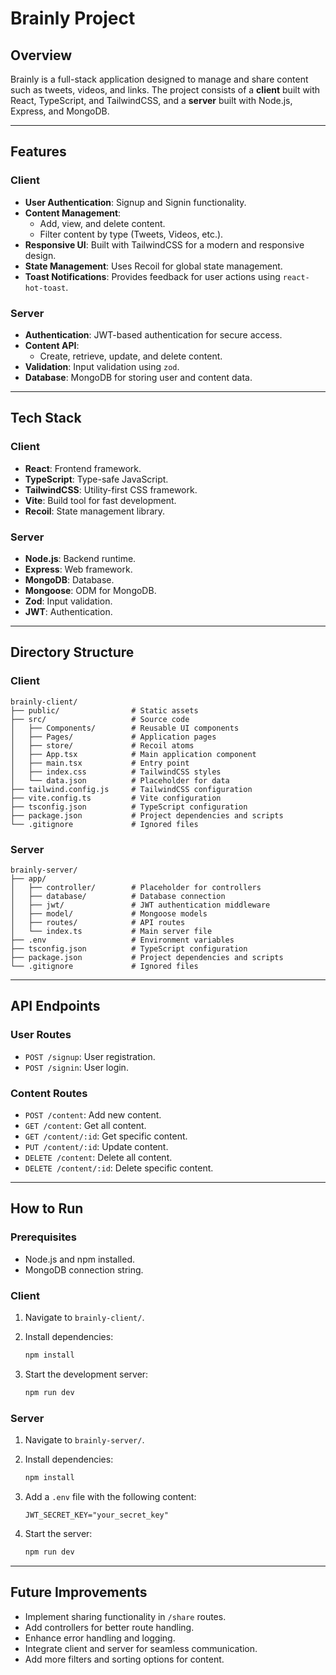 # Brainly Project

## Overview

Brainly is a full-stack application designed to manage and share content such as tweets, videos, and links. The project consists of a **client** built with React, TypeScript, and TailwindCSS, and a **server** built with Node.js, Express, and MongoDB.

---

## Features

### Client

- **User Authentication**: Signup and Signin functionality.
- **Content Management**:
  - Add, view, and delete content.
  - Filter content by type (Tweets, Videos, etc.).
- **Responsive UI**: Built with TailwindCSS for a modern and responsive design.
- **State Management**: Uses Recoil for global state management.
- **Toast Notifications**: Provides feedback for user actions using `react-hot-toast`.

### Server

- **Authentication**: JWT-based authentication for secure access.
- **Content API**:
  - Create, retrieve, update, and delete content.
- **Validation**: Input validation using `zod`.
- **Database**: MongoDB for storing user and content data.

---

## Tech Stack

### Client

- **React**: Frontend framework.
- **TypeScript**: Type-safe JavaScript.
- **TailwindCSS**: Utility-first CSS framework.
- **Vite**: Build tool for fast development.
- **Recoil**: State management library.

### Server

- **Node.js**: Backend runtime.
- **Express**: Web framework.
- **MongoDB**: Database.
- **Mongoose**: ODM for MongoDB.
- **Zod**: Input validation.
- **JWT**: Authentication.

---

## Directory Structure

### Client

```
brainly-client/
├── public/                # Static assets
├── src/                   # Source code
│   ├── Components/        # Reusable UI components
│   ├── Pages/             # Application pages
│   ├── store/             # Recoil atoms
│   ├── App.tsx            # Main application component
│   ├── main.tsx           # Entry point
│   ├── index.css          # TailwindCSS styles
│   └── data.json          # Placeholder for data
├── tailwind.config.js     # TailwindCSS configuration
├── vite.config.ts         # Vite configuration
├── tsconfig.json          # TypeScript configuration
├── package.json           # Project dependencies and scripts
└── .gitignore             # Ignored files
```

### Server

```
brainly-server/
├── app/
│   ├── controller/        # Placeholder for controllers
│   ├── database/          # Database connection
│   ├── jwt/               # JWT authentication middleware
│   ├── model/             # Mongoose models
│   ├── routes/            # API routes
│   └── index.ts           # Main server file
├── .env                   # Environment variables
├── tsconfig.json          # TypeScript configuration
├── package.json           # Project dependencies and scripts
└── .gitignore             # Ignored files
```

---

## API Endpoints

### User Routes

- `POST /signup`: User registration.
- `POST /signin`: User login.

### Content Routes

- `POST /content`: Add new content.
- `GET /content`: Get all content.
- `GET /content/:id`: Get specific content.
- `PUT /content/:id`: Update content.
- `DELETE /content`: Delete all content.
- `DELETE /content/:id`: Delete specific content.

---

## How to Run

### Prerequisites

- Node.js and npm installed.
- MongoDB connection string.

### Client

1. Navigate to `brainly-client/`.
2. Install dependencies:

   ```bash
   npm install
   ```

3. Start the development server:

   ```bash
   npm run dev
   ```

### Server

1. Navigate to `brainly-server/`.
2. Install dependencies:

   ```bash
   npm install
   ```

3. Add a `.env` file with the following content:

   ```
   JWT_SECRET_KEY="your_secret_key"
   ```

4. Start the server:

   ```bash
   npm run dev
   ```

---

## Future Improvements

- Implement sharing functionality in `/share` routes.
- Add controllers for better route handling.
- Enhance error handling and logging.
- Integrate client and server for seamless communication.
- Add more filters and sorting options for content.
